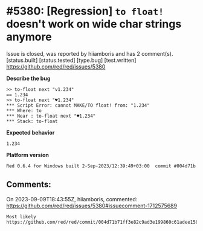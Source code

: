 
#5380: [Regression] `to float!` doesn't work on wide char strings anymore
================================================================================
Issue is closed, was reported by hiiamboris and has 2 comment(s).
[status.built] [status.tested] [type.bug] [test.written]
<https://github.com/red/red/issues/5380>

**Describe the bug**
```
>> to-float next "v1.234"
== 1.234
>> to-float next "♥1.234"
*** Script Error: cannot MAKE/TO float! from: "1.234"
*** Where: to
*** Near : to-float next "♥1.234"
*** Stack: to-float  
```

**Expected behavior**

`1.234`

**Platform version**
```
Red 0.6.4 for Windows built 2-Sep-2023/12:39:49+03:00  commit #004d71b
```


Comments:
--------------------------------------------------------------------------------

On 2023-09-09T18:43:55Z, hiiamboris, commented:
<https://github.com/red/red/issues/5380#issuecomment-1712575689>

    Most likely https://github.com/red/red/commit/004d71b71ff3e82c9ad3e199860c61adee158223

